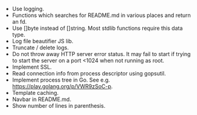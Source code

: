 * Use logging.
* Functions which searches for README.md in various places and return an fd.
* Use []byte instead of []string. Most stdlib functions require this data type.
* Log file beautifier JS lib.
* Truncate / delete logs.
* Do not throw away HTTP server error status. It may fail to start if trying to start
  the server on a port <1024 when not running as root.
* Implement SSL.
* Read connection info from process descriptor using gopsutil.
* Implement process tree in Go. See e.g. https://play.golang.org/p/VWR9zSoC-p.
* Template caching.
* Navbar in README.md.
* Show number of lines in parenthesis.

